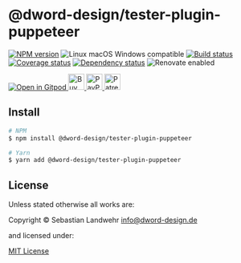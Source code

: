 <!-- TITLE/ -->
# @dword-design/tester-plugin-puppeteer
<!-- /TITLE -->

<!-- BADGES/ -->
[![NPM version](https://img.shields.io/npm/v/@dword-design/tester-plugin-puppeteer.svg)](https://npmjs.org/package/@dword-design/tester-plugin-puppeteer)
![Linux macOS Windows compatible](https://img.shields.io/badge/os-linux%20%7C%C2%A0macos%20%7C%C2%A0windows-blue)
[![Build status](https://github.com/dword-design/tester-plugin-puppeteer/workflows/build/badge.svg)](https://github.com/dword-design/tester-plugin-puppeteer/actions)
[![Coverage status](https://img.shields.io/coveralls/dword-design/tester-plugin-puppeteer)](https://coveralls.io/github/dword-design/tester-plugin-puppeteer)
[![Dependency status](https://img.shields.io/david/dword-design/tester-plugin-puppeteer)](https://david-dm.org/dword-design/tester-plugin-puppeteer)
![Renovate enabled](https://img.shields.io/badge/renovate-enabled-brightgreen)

<a href="https://gitpod.io/#https://github.com/dword-design/bar">
  <img src="https://gitpod.io/button/open-in-gitpod.svg" alt="Open in Gitpod">
</a><a href="https://www.buymeacoffee.com/dword">
  <img
    src="https://www.buymeacoffee.com/assets/img/guidelines/download-assets-sm-2.svg"
    alt="Buy Me a Coffee"
    height="32"
  >
</a><a href="https://paypal.me/SebastianLandwehr">
  <img
    src="https://dword-design.de/images/paypal.svg"
    alt="PayPal"
    height="32"
  >
</a><a href="https://www.patreon.com/dworddesign">
  <img
    src="https://dword-design.de/images/patreon.svg"
    alt="Patreon"
    height="32"
  >
</a>
<!-- /BADGES -->

<!-- DESCRIPTION/ -->

<!-- /DESCRIPTION -->

<!-- INSTALL/ -->
## Install

```bash
# NPM
$ npm install @dword-design/tester-plugin-puppeteer

# Yarn
$ yarn add @dword-design/tester-plugin-puppeteer
```
<!-- /INSTALL -->

<!-- LICENSE/ -->
## License

Unless stated otherwise all works are:

Copyright &copy; Sebastian Landwehr <info@dword-design.de>

and licensed under:

[MIT License](https://opensource.org/licenses/MIT)
<!-- /LICENSE -->
